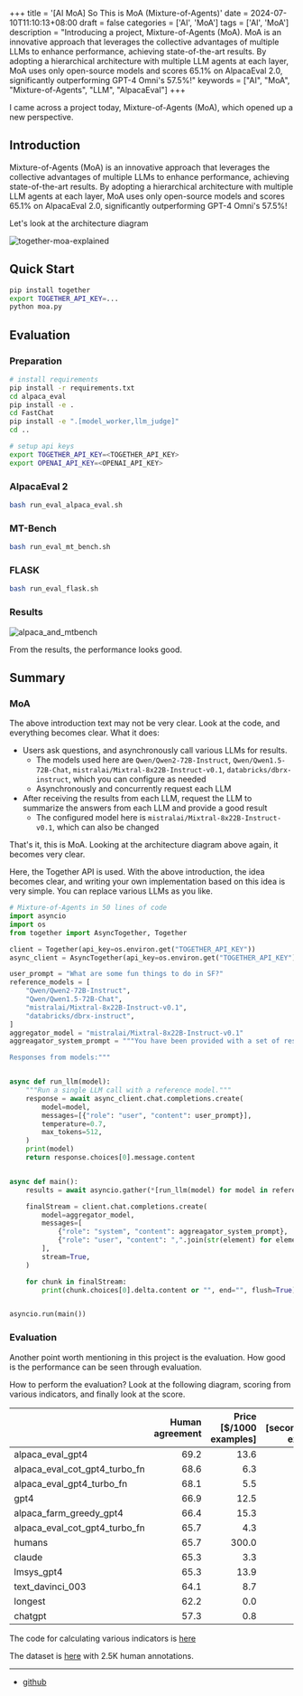 +++
title = '[AI MoA] So This is MoA (Mixture-of-Agents)'
date = 2024-07-10T11:10:13+08:00
draft = false
categories = ['AI', 'MoA']
tags = ['AI', 'MoA']
description = "Introducing a project, Mixture-of-Agents (MoA). MoA is an innovative approach that leverages the collective advantages of multiple LLMs to enhance performance, achieving state-of-the-art results. By adopting a hierarchical architecture with multiple LLM agents at each layer, MoA uses only open-source models and scores 65.1% on AlpacaEval 2.0, significantly outperforming GPT-4 Omni's 57.5%!"
keywords = ["AI", "MoA", "Mixture-of-Agents", "LLM", "AlpacaEval"]
+++

I came across a project today, Mixture-of-Agents (MoA), which opened up a new perspective.

## Introduction

Mixture-of-Agents (MoA) is an innovative approach that leverages the collective advantages of multiple LLMs to enhance performance, achieving state-of-the-art results. By adopting a hierarchical architecture with multiple LLM agents at each layer, MoA uses only open-source models and scores 65.1% on AlpacaEval 2.0, significantly outperforming GPT-4 Omni's 57.5%!

Let's look at the architecture diagram

![together-moa-explained](https://github.com/togethercomputer/MoA/raw/main/assets/together-moa-explained.png)

## Quick Start

```bash
pip install together
export TOGETHER_API_KEY=...
python moa.py
```

## Evaluation
### Preparation
```bash
# install requirements
pip install -r requirements.txt
cd alpaca_eval
pip install -e .
cd FastChat
pip install -e ".[model_worker,llm_judge]"
cd ..

# setup api keys
export TOGETHER_API_KEY=<TOGETHER_API_KEY>
export OPENAI_API_KEY=<OPENAI_API_KEY>
```
### AlpacaEval 2
```bash
bash run_eval_alpaca_eval.sh
```
### MT-Bench
```bash
bash run_eval_mt_bench.sh
```
### FLASK
```bash
bash run_eval_flask.sh
```
### Results
![alpaca_and_mtbench](https://github.com/togethercomputer/MoA/raw/main/assets/alpaca_and_mtbench.png)

From the results, the performance looks good.

## Summary
### MoA
The above introduction text may not be very clear. Look at the code, and everything becomes clear. What it does:

- Users ask questions, and asynchronously call various LLMs for results.
    - The models used here are `Qwen/Qwen2-72B-Instruct`, `Qwen/Qwen1.5-72B-Chat`, `mistralai/Mixtral-8x22B-Instruct-v0.1`, `databricks/dbrx-instruct`, which you can configure as needed
    - Asynchronously and concurrently request each LLM
- After receiving the results from each LLM, request the LLM to summarize the answers from each LLM and provide a good result
    - The configured model here is `mistralai/Mixtral-8x22B-Instruct-v0.1`, which can also be changed

That's it, this is MoA. Looking at the architecture diagram above again, it becomes very clear.

Here, the Together API is used. With the above introduction, the idea becomes clear, and writing your own implementation based on this idea is very simple. You can replace various LLMs as you like.


```python
# Mixture-of-Agents in 50 lines of code
import asyncio
import os
from together import AsyncTogether, Together

client = Together(api_key=os.environ.get("TOGETHER_API_KEY"))
async_client = AsyncTogether(api_key=os.environ.get("TOGETHER_API_KEY"))

user_prompt = "What are some fun things to do in SF?"
reference_models = [
    "Qwen/Qwen2-72B-Instruct",
    "Qwen/Qwen1.5-72B-Chat",
    "mistralai/Mixtral-8x22B-Instruct-v0.1",
    "databricks/dbrx-instruct",
]
aggregator_model = "mistralai/Mixtral-8x22B-Instruct-v0.1"
aggreagator_system_prompt = """You have been provided with a set of responses from various open-source models to the latest user query. Your task is to synthesize these responses into a single, high-quality response. It is crucial to critically evaluate the information provided in these responses, recognizing that some of it may be biased or incorrect. Your response should not simply replicate the given answers but should offer a refined, accurate, and comprehensive reply to the instruction. Ensure your response is well-structured, coherent, and adheres to the highest standards of accuracy and reliability.

Responses from models:"""


async def run_llm(model):
    """Run a single LLM call with a reference model."""
    response = await async_client.chat.completions.create(
        model=model,
        messages=[{"role": "user", "content": user_prompt}],
        temperature=0.7,
        max_tokens=512,
    )
    print(model)
    return response.choices[0].message.content


async def main():
    results = await asyncio.gather(*[run_llm(model) for model in reference_models])

    finalStream = client.chat.completions.create(
        model=aggregator_model,
        messages=[
            {"role": "system", "content": aggreagator_system_prompt},
            {"role": "user", "content": ",".join(str(element) for element in results)},
        ],
        stream=True,
    )

    for chunk in finalStream:
        print(chunk.choices[0].delta.content or "", end="", flush=True)


asyncio.run(main())
```

### Evaluation

Another point worth mentioning in this project is the evaluation. How good is the performance can be seen through evaluation.

How to perform the evaluation? Look at the following diagram, scoring from various indicators, and finally look at the score.

|                                 |   Human agreement |   Price [$/1000 examples] |   Time [seconds/1000 examples] |   Spearman corr. |   Pearson corr. |   Bias |   Variance |   Proba. prefer longer |
|:--------------------------------|------------------:|--------------------------:|-------------------------------:|-----------------:|----------------:|-------:|-----------:|-----------------------:|
| alpaca_eval_gpt4                |              69.2 |                      13.6 |                           1455 |             0.97 |            0.93 |   28.4 |       14.6 |                   0.68 |
| alpaca_eval_cot_gpt4_turbo_fn   |              68.6 |                       6.3 |                           1989 |             0.97 |            0.90 |   29.3 |       18.4 |                   0.67 |
| alpaca_eval_gpt4_turbo_fn       |              68.1 |                       5.5 |                            864 |             0.93 |            0.82 |   30.2 |       15.6 |                   0.65 |
| gpt4                            |              66.9 |                      12.5 |                           1037 |             0.88 |            0.87 |   31.5 |       14.6 |                   0.65 |
| alpaca_farm_greedy_gpt4         |              66.4 |                      15.3 |                            878 |             0.85 |            0.75 |   30.2 |       19.3 |                   0.60 |
| alpaca_eval_cot_gpt4_turbo_fn |              65.7 |                       4.3 |                            228 |             0.78 |            0.77 |   33.9 |       23.7 |                   0.61 |
| humans                          |              65.7 |                     300.0 |                          36800 |             1.00 |            1.00 |    0.0 |       34.3 |                   0.64 |
| claude                          |              65.3 |                       3.3 |                            173 |             0.93 |            0.90 |   32.4 |       18.5 |                   0.66 |
| lmsys_gpt4                      |              65.3 |                      13.9 |                          17982 |             0.98 |            0.97 |   31.6 |       15.9 |                   0.74 |
| text_davinci_003                |              64.1 |                       8.7 |                            121 |             0.85 |            0.83 |   33.8 |       22.7 |                   0.70 |
| longest                         |              62.2 |                       0.0 |                              0 |             0.27 |            0.56 |   37.8 |        0.0 |                   1.00 |
| chatgpt                         |              57.3 |                       0.8 |                            285 |             0.72 |            0.71 |   39.4 |       34.1 |                   0.59 |

The code for calculating various indicators is [here](https://github.com/tatsu-lab/alpaca_eval/blob/f05cbd651b79ac93906b19d01fe443b45828b0f2/src/alpaca_eval/analyze.py#L366)

The dataset is [here](https://huggingface.co/datasets/tatsu-lab/alpaca_eval/blob/main/alpaca_farm_human_crossannotations.json) with 2.5K human annotations.

---

- [github](https://github.com/togethercomputer/MoA)
<!-- - [original](...) -->
<!-- - [AI Blog - Learn AI from scratch](...) -->
<!-- - [公众号 - 从零开始学AI](...) -->
<!-- - [CSDN - Learn AI from scratch](...) -->
<!-- - [掘金 - Learn AI from scratch](...) -->
<!-- - [知乎 - Learn AI from scratch](...) -->
<!-- - [阿里云 - Learn AI from scratch](...) -->
<!-- - [腾讯云 - Learn AI from scratch](...) -->